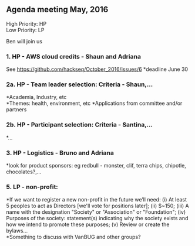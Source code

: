 ## Agenda meeting May, 2016

High Priority: HP  
Low Priority: LP

Ben will join us  

### 1. HP - AWS cloud credits - Shaun and Adriana
See https://github.com/hackseq/October_2016/issues/6
*deadline June 30 
### 2a. HP - Team leader selection: Criteria - Shaun,...    
*Academia, Industry, etc  
*Themes: health, environment, etc
*Applications from committee and/or partners
### 2b. HP - Participant selection: Criteria - Santina,...  
*...
### 3. HP - Logistics - Bruno and Adriana
*look for product sponsors: eg redbull - monster, clif, terra chips, chipotle, chocolates?,...
### 5. LP - non-profit: 
*If we want to register a new non-profit in the future we’ll need: 
(i) At least 5 peoples to act as Directors [we'll vote for positions later]; 
(ii) $~150; 
(iii) A name with the designation "Society" or "Association" or "Foundation"; 
(iv) Purposes of the society: statement(s) indicating why the society exists and how we intend to promote these purposes; (v) Review or create the bylaws...  
*Something to discuss with VanBUG and other groups?

